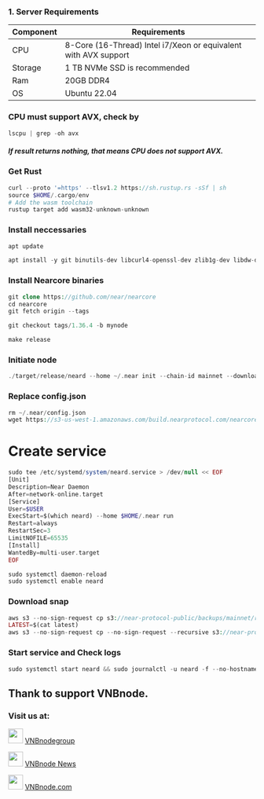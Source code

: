 ### 1. Server Requirements
| Component   |  Requirements  |
|-------------|----------------|
| CPU         | 8-Core (16-Thread) Intel i7/Xeon or equivalent with AVX support              |
| Storage     | 1 TB NVMe SSD is recommended         |
| Ram         | 20GB DDR4         |
| OS          |Ubuntu 22.04    |

### CPU must support AVX, check by
```php
lscpu | grep -oh avx
```
##### If result returns nothing, that means CPU does not support AVX.

### Get Rust
```php
curl --proto '=https' --tlsv1.2 https://sh.rustup.rs -sSf | sh
source $HOME/.cargo/env
# Add the wasm toolchain
rustup target add wasm32-unknown-unknown
```
### Install neccessaries
```php
apt update
```
```php
apt install -y git binutils-dev libcurl4-openssl-dev zlib1g-dev libdw-dev libiberty-dev cmake gcc g++ python2 docker.io protobuf-compiler libssl-dev pkg-config clang llvm cargo awscli
```
### Install Nearcore binaries
```php
git clone https://github.com/near/nearcore
cd nearcore
git fetch origin --tags
```
```php
git checkout tags/1.36.4 -b mynode
```
```php
make release
```
### Initiate node
```php
./target/release/neard --home ~/.near init --chain-id mainnet --download-genesis --download-config
```
### Replace config.json
```php
rm ~/.near/config.json
wget https://s3-us-west-1.amazonaws.com/build.nearprotocol.com/nearcore-deploy/mainnet/config.json -P ~/.near/
```
# Create service
```php
sudo tee /etc/systemd/system/neard.service > /dev/null << EOF
[Unit]
Description=Near Daemon
After=network-online.target
[Service]
User=$USER
ExecStart=$(which neard) --home $HOME/.near run
Restart=always
RestartSec=3
LimitNOFILE=65535
[Install]
WantedBy=multi-user.target
EOF
```
```php
sudo systemctl daemon-reload
sudo systemctl enable neard
```
### Download snap
```php
aws s3 --no-sign-request cp s3://near-protocol-public/backups/mainnet/rpc/latest .
LATEST=$(cat latest)
aws s3 --no-sign-request cp --no-sign-request --recursive s3://near-protocol-public/backups/mainnet/rpc/$LATEST ~/.near/data
```
### Start service and Check logs
```php
sudo systemctl start neard && sudo journalctl -u neard -f --no-hostname -o cat
```
## Thank to support VNBnode.
### Visit us at:

<img src="https://user-images.githubusercontent.com/50621007/183283867-56b4d69f-bc6e-4939-b00a-72aa019d1aea.png" width="30"/> <a href="https://t.me/VNBnodegroup" target="_blank">VNBnodegroup</a>

<img src="https://user-images.githubusercontent.com/50621007/183283867-56b4d69f-bc6e-4939-b00a-72aa019d1aea.png" width="30"/> <a href="https://t.me/Vnbnode" target="_blank">VNBnode News</a>

<img src="https://github.com/vnbnode/binaries/blob/main/Logo/VNBnode.jpg" width="30"/> <a href="https://VNBnode.com" target="_blank">VNBnode.com</a>

